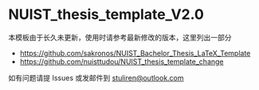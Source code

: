 # NUIST_thesis_template_V2.0
本模板由于长久未更新，使用时请参考最新修改的版本，这里列出一部分
- https://github.com/sakronos/NUIST_Bachelor_Thesis_LaTeX_Template
- https://github.com/nuisttudou/NUIST_thesis_template_change

如有问题请提 Issues 或发邮件到 stuliren@outlook.com
